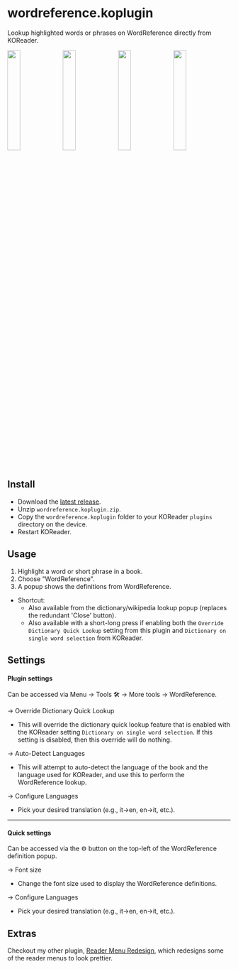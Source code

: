 # wordreference.koplugin

Lookup highlighted words or phrases on WordReference directly from KOReader.

<p align="left">
	<img src="https://github.com/user-attachments/assets/d6dcf619-65cc-4027-8be7-47941c7027f5" width=24%>
	<img src="https://github.com/user-attachments/assets/3184ec14-d38c-4d1c-915d-d0e3c0538b10" width=24%>
	<img src="https://github.com/user-attachments/assets/77ada939-7b08-4542-b089-a830264af939" width=24%>
	<img src="https://github.com/user-attachments/assets/bb89a00d-fc2e-4ca1-a233-9cdbcd7d1f5d" width=24%>
</p>

## Install

- Download the [latest release](https://github.com/kristianpennacchia/wordreference.koplugin/releases/latest).
- Unzip `wordreference.koplugin.zip`.
- Copy the `wordreference.koplugin` folder to your KOReader `plugins` directory on the device.
- Restart KOReader.

## Usage

1. Highlight a word or short phrase in a book.
2. Choose "WordReference".
3. A popup shows the definitions from WordReference.

- Shortcut:
  - Also available from the dictionary/wikipedia lookup popup (replaces the redundant 'Close' button).
  - Also available with a short-long press if enabling both the `Override Dictionary Quick Lookup` setting from this plugin and `Dictionary on single word selection` from KOReader.

## Settings

#### Plugin settings

Can be accessed via Menu → Tools 🛠️ → More tools → WordReference.
  
  → Override Dictionary Quick Lookup
  - This will override the dictionary quick lookup feature that is enabled with the KOReader setting `Dictionary on single word selection`. If this setting is disabled, then this override will do nothing.
	
  → Auto-Detect Languages
  - This will attempt to auto-detect the language of the book and the language used for KOReader, and use this to perform the WordReference lookup.

  → Configure Languages
  - Pick your desired translation (e.g., it→en, en→it, etc.).

-----

#### Quick settings

Can be accessed via the ⚙️ button on the top-left of the WordReference definition popup.
  
  → Font size
  - Change the font size used to display the WordReference definitions.

  → Configure Languages
  - Pick your desired translation (e.g., it→en, en→it, etc.).

## Extras

Checkout my other plugin, [Reader Menu Redesign](https://github.com/kristianpennacchia/zzz-readermenuredesign.koplugin), which redesigns some of the reader menus to look prettier.
